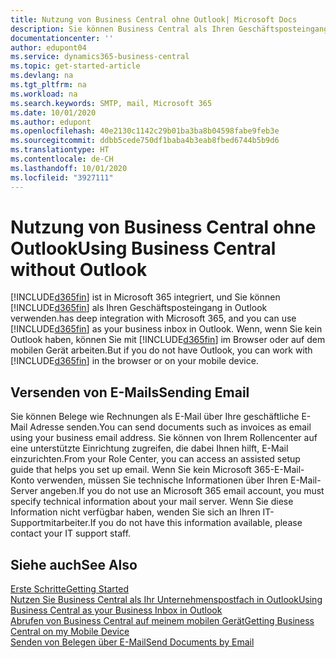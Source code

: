 ```yaml
---
title: Nutzung von Business Central ohne Outlook| Microsoft Docs
description: Sie können Business Central als Ihren Geschäftsposteingang in Outlook verwenden, da es in Microsoft 365 integriert ist. Sie können aber auch ohne Outlook in einem Browser oder auf dem mobilen Gerät arbeiten.
documentationcenter: ''
author: edupont04
ms.service: dynamics365-business-central
ms.topic: get-started-article
ms.devlang: na
ms.tgt_pltfrm: na
ms.workload: na
ms.search.keywords: SMTP, mail, Microsoft 365
ms.date: 10/01/2020
ms.author: edupont
ms.openlocfilehash: 40e2130c1142c29b01ba3ba8b04598fabe9feb3e
ms.sourcegitcommit: ddbb5cede750df1baba4b3eab8fbed6744b5b9d6
ms.translationtype: HT
ms.contentlocale: de-CH
ms.lasthandoff: 10/01/2020
ms.locfileid: "3927111"
---
```

# <a name="using-business-central-without-outlook"></a><span data-ttu-id="b626b-103">Nutzung von Business Central ohne Outlook</span><span class="sxs-lookup"><span data-stu-id="b626b-103">Using Business Central without Outlook</span></span>
[!INCLUDE[d365fin](includes/d365fin_md.md)] <span data-ttu-id="b626b-104">ist in Microsoft 365 integriert, und Sie können [!INCLUDE[d365fin](includes/d365fin_md.md)] als Ihren Geschäftsposteingang in Outlook verwenden.</span><span class="sxs-lookup"><span data-stu-id="b626b-104">has deep integration with Microsoft 365, and you can use [!INCLUDE[d365fin](includes/d365fin_md.md)] as your business inbox in Outlook.</span></span> <span data-ttu-id="b626b-105">Wenn, wenn Sie kein Outlook haben, können Sie mit [!INCLUDE[d365fin](includes/d365fin_md.md)] im Browser oder auf dem mobilen Gerät arbeiten.</span><span class="sxs-lookup"><span data-stu-id="b626b-105">But if you do not have Outlook, you can work with [!INCLUDE[d365fin](includes/d365fin_md.md)] in the browser or on your mobile device.</span></span>  

## <a name="sending-email"></a><span data-ttu-id="b626b-106">Versenden von E-Mails</span><span class="sxs-lookup"><span data-stu-id="b626b-106">Sending Email</span></span>
<span data-ttu-id="b626b-107">Sie können Belege wie Rechnungen als E-Mail über Ihre geschäftliche E-Mail Adresse senden.</span><span class="sxs-lookup"><span data-stu-id="b626b-107">You can send documents such as invoices as email using your business email address.</span></span> <span data-ttu-id="b626b-108">Sie können von Ihrem Rollencenter auf eine unterstützte Einrichtung zugreifen, die dabei Ihnen hilft, E-Mail einzurichten.</span><span class="sxs-lookup"><span data-stu-id="b626b-108">From your Role Center, you can access an assisted setup guide that helps you set up email.</span></span> <span data-ttu-id="b626b-109">Wenn Sie kein Microsoft 365-E-Mail-Konto verwenden, müssen Sie technische Informationen über Ihren E-Mail-Server angeben.</span><span class="sxs-lookup"><span data-stu-id="b626b-109">If you do not use an Microsoft 365 email account, you must specify technical information about your mail server.</span></span> <span data-ttu-id="b626b-110">Wenn Sie diese Information nicht verfügbar haben, wenden Sie sich an Ihren IT-Supportmitarbeiter.</span><span class="sxs-lookup"><span data-stu-id="b626b-110">If you do not have this information available, please contact your IT support staff.</span></span>  


## <a name="see-also"></a><span data-ttu-id="b626b-111">Siehe auch</span><span class="sxs-lookup"><span data-stu-id="b626b-111">See Also</span></span>
[<span data-ttu-id="b626b-112">Erste Schritte</span><span class="sxs-lookup"><span data-stu-id="b626b-112">Getting Started</span></span>](product-get-started.md)  
[<span data-ttu-id="b626b-113">Nutzen Sie Business Central als Ihr Unternehmenspostfach in Outlook</span><span class="sxs-lookup"><span data-stu-id="b626b-113">Using Business Central as your Business Inbox in Outlook</span></span>](admin-outlook.md)  
[<span data-ttu-id="b626b-114">Abrufen von Business Central auf meinem mobilen Gerät</span><span class="sxs-lookup"><span data-stu-id="b626b-114">Getting Business Central on my Mobile Device</span></span>](install-mobile-app.md)  
[<span data-ttu-id="b626b-115">Senden von Belegen über E-Mail</span><span class="sxs-lookup"><span data-stu-id="b626b-115">Send Documents by Email</span></span>](ui-how-send-documents-email.md)
